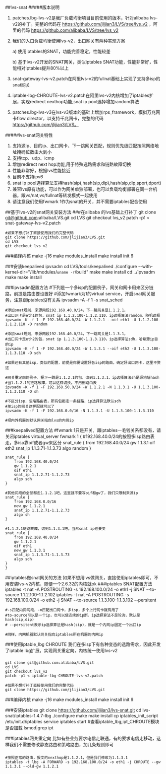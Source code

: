 ##lvs-snat
#####版本说明
1.  patches.lbg-lvs-v2是我厂负载均衡项目目前使用的版本，针对alibaba lvs-v2的补丁。完整的代码在 https://github.com/jlijian3/LVS/tree/lvs_v2 ，阿里的代码 https://github.com/alibaba/LVS/tree/lvs_v2
2.  我们的入口负载均衡使用lvs-v2，出口网关有两种实现方案

    a) 使用iptables的SNAT，功能完善稳定，性能较差
    
    b) 基于lvs-v2开发的SNAT网关，类似iptables SNAT功能，性能非常好，性能相对iptables提升80%以上
    
3.  snat-gateway-lvs-v2.patch在阿里lvs-v2的fullnat基础上实现了支持多isp的snat网关
4.  iptable-lbg-CHROUTE-lvs-v2.patch在阿里lvs-v2内核增加了iptables扩展，实现redirect nexthop功能,snat ip pool选择增加random算法
5.  patches.lbg-lvs-v3在lvs-v3版本的基础上增加rps_framework，模拟万兆网卡flow director，以支持千兆网卡，完整的代码 https://github.com/jlijian3/LVS。

#####lvs-snat网关特性
1. 支持源ip、目的ip、出口网卡、下一跳网关匹配，规则优先级匹配按照网络地址掩码位数由大到小
2. 支持tcp、udp、icmp
3. 增加redirect next hop功能,用于特殊选路需求和链路故障切换
4. 性能非常好，根据lvs性能接近
5. 目前不支持ipv6
6. snat ip pool选择算法支持hash(sip),hash(sip,dip),hash(sip,dip,sport,dport)
7. 兼容lvs原有功能，可以作为网关单独部署，也可以负载均衡部署在同一台机器，跟vs/nat,vs/fullnat等转发模式一起使用
8. 请注意我们使用fwmark 1作为snat的开关，并不需要iptables配合使用

##基于lvs-v2的snat网关安装方法
###在alibaba 的lvs基础上打补丁
	git clone git@github.com:alibaba/LVS.git
 	cd LVS
 	git checkout lvs_v2
	patch -p1 < snat-gateway-lvs-v2.patch

	#如果不想打补丁直接使用我们的完整代码
	git clone https://github.com/jlijian3/LVS.git
	cd LVS
	git checkout lvs_v2

###编译内核
	make -j16
	make modules_install
	make install
	init 6

###安装keepalived ipvsadm
	cd LVS/tools/keepalived
	./configure --with-kernel-dir="/lib/modules/`uname -r`/build"
	make
	make install
	cd ../ipvsadm
	make
	make install

###ipvsadm配置方法
	#下列是一个多isp的配置例子，网关和网卡用来区分链路，前提是路由要设置好
	#添加fwmark为1的virtual service，开启snat网关服务，注意跟iptables没有关系
    ipvsadm -A -f 1 -s snat_sched
    
	#添加snat规则，来源网段192.168.40.0/24，下一跳网关是1.1.2.1，
	#出口网卡是eth1的包，snat ip 1.1.2.100-1.1.2.110，ip选择算法random，随机选择
    ipvsadm -K -f 1 -F 192.168.40.0/24 -W 1.1.2.1 --oif eth1 -U 1.1.2.100-1.1.2.110 -O random
    
    #添加snat规则，来源网段192.168.40.0/24，下一跳网关是1.1.3.1，
    #出口网卡是eth2的包，snat ip 1.1.3.100-1.1.3.110，ip选择算法sdh，哈希源ip目的ip
    ipvsadm -K -f 1 -F 192.168.40.0/24 -W 1.1.3.1 --oif eth2 -U 1.1.3.100-1.1.3.110 -O sdh
    
    #如果还有其他isp，类似的配置，前提是你要设置好各isp的路由，确定好出口网卡，这里不赘述
    
    #网关重定向的例子，把下一跳是1.1.2.1的包，改到1.1.3.1，ip选择算法sh是源地址hash
    #当1.1.2.1的链路故障，可以这样切换，不用删路由表
    ipvsadm -K -f 1 -F 192.168.50.0/24 -W 1.1.2.1 -N 1.1.3.1 -U 1.1.3.100-1.1.3.110 -O sh
    
    #不区分isp，忽略路由表，所有包都走一条链路，ip选择算法默认sdh
    #单isp的网关这样配就可以了
    ipvsadm -K -f 1 -F 192.168.0.0/16 -N 1.1.3.1 -U 1.1.3.100-1.1.3.110
    
    #把内外机器的默认网关指向lvs的内网ip
    
###keepalived配置方法
    #fwmark 1只是开关，跟iptables一毛钱关系都没有，请关闭iptables
    virtual_server fwmark 1 {
    #192.168.40.0/24的按照多isp路由表走，多isp靠oif或者gw来区分
    snat_rule {
	    	from 192.168.40.0/24
	    	gw 1.1.3.1
	    	oif eth2
	    	snat_ip 1.1.3.71-1.1.3.73
	    	algo random
  	}   

  	snat_rule {
	    from 192.168.40.0/24
	    gw 1.1.2.1
	    oif eth1
	    snat_ip 1.1.2.71-1.1.2.73
	    algo sdh
	}
    	
    #其他网段的全部都走1.1.2.1吧，这里就不要写oif和gw了，我们只限制来源ip
    snat_rule {
	    from 192.168.0.0/16
	    new_gw 1.1.2.1
	    snat_ip 1.1.2.71-1.1.2.73
	    algo sh
	}
	
	#1.1.2.1链路故障，切到1.1.3.1吧，当然snat ip也要变
	snat_rule {
	    from 192.168.40.0/24
	    gw 1.1.2.1
	    oif eth1
	    new_gw 1.1.3.1
	    snat_ip 1.1.3.71-1.1.3.73
	    algo sdh
	}
	}

##iptables做snat网关的方法
如果不想用lvs做网关，直接使用iptables即可，不用安装lvs-v2内核，随便一个2.6.32的内核就ok
###iptables SNAT配置方法
	iptables -t nat -A POSTROUTING -s 192.168.100.0/24 -o eth1 -j SNAT --to-source 1.1.2.100-1.1.2.102
	iptables -t nat -A POSTROUTING -s 192.168.100.0/24 -o eth2 -j SNAT --to-source 1.1.3.100-1.1.3.102 --persitent
	
	#-s匹配内网网段，-o匹配出口网卡，多isp，多个上行网卡就有用了
	#to-source可以是一个ip，也可以使连续的ip断，ip选择算法不是轮询，默认是hash(sip,dip)
	# --persitent表示ip选择算法是hash(sip)，就是一个内网ip固定一个出口ip
	
	#同样，内网机器默认网关指向iptables所在机器的内网ip

###使用iptable_lbg CHROUTE
我们在多isp下有各种变态的选路需求，因此开发了iptable lbg扩展，实现网关重定向，内核统一使用lvs-v2
###
	git clone git@github.com:alibaba/LVS.git
	cd LVS
	git checkout lvs_v2
	patch -p1 < iptable-lbg-CHROUTE-lvs-v2.patch

	#如果不想打补丁直接使用我们的完整代码
	git clone https://github.com/jlijian3/LVS.git
    
###编译内核
	make -j16
	make modules_install
	make install
	init 6
	
###安装iptables
	git clone https://github.com/jlijian3/lvs-snat.git
	cd lvs-snat/iptables-1.4.7-lbg
	./configure
	make
	make install
	cp iptables_init_script /etc/init.d/iptables
	service iptables start
	#查看iptable_lbg,ipt_CHROUTE模块是否加载
	lsmod|grep ipt
	

###iptables网关重定向
比如有些业务要求电信走联通，有的要求电信走移动，这样我们不需要修改静态路由和策略路由，加几条规则即可
###
	#按照正常的路由，报文的nexthop是1.1.2.1，但是我们修改为1.1.3.1
	iptables -t lbg -A FORWARD -s 192.168.100.0/24 -o eth1 -j CHROUTE --gw 1.1.3.1 --old-gw 1.1.2.1




